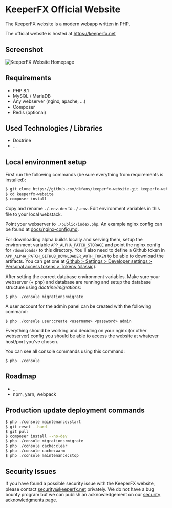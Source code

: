 KeeperFX Official Website
=========================

The KeeperFX website is a modern webapp written in PHP.

The official website is hosted at https://keeperfx.net

## Screenshot

![KeeperFX Website Homepage](https://v0id.us/uploads/libmN0koKnaDK3ee.png)

## Requirements

- PHP 8.1
- MySQL / MariaDB
- Any webserver (nginx, apache, ...)
- Composer
- Redis (optional)

## Used Technologies / Libraries

- Doctrine
- ...

## Local environment setup

First run the following commands (be sure everything from requirements is installed):

```bash
$ git clone https://github.com/dkfans/keeperfx-website.git keeperfx-website
$ cd keeperfx-website
$ composer install
```
Copy and rename `./.env.dev` to `./.env`. Edit environment variables in this file to your local webstack.

Point your webserver to `./public/index.php`. An example nginx config can be found at [docs/nginx-config.md](docs/nginx-config.md).

For downloading alpha builds locally and serving them, setup the environment variable `APP_ALPHA_PATCH_STORAGE` and point the nginx config for `/downloads/` to this directory.
You'll also need to define a Github token in `APP_ALPHA_PATCH_GITHUB_DOWNLOADER_AUTH_TOKEN` to be able to download the artifacts.
You can get one at [Github > Settings > Developer settings > Personal access tokens > Tokens (classic)](https://github.com/settings/tokens).

After setting the correct database environment variables. Make sure your webserver (+ php) and database are running and setup the database structure using *doctrine/migrations*:

```
$ php ./console migrations:migrate
```

A user account for the admin panel can be created with the following command:

```
$ php ./console user:create <username> <password> admin
```

Everything should be working and deciding on your nginx (or other webserver) config you should be able to access the website at whatever host/port you've chosen.

You can see all console commands using this command:

```
$ php ./console
```

## Roadmap

- ...
- npm, yarn, webpack

## Production update deployment commands

```bash
$ php ./console maintenance:start
$ git reset --hard
$ git pull
$ composer install --no-dev
$ php ./console migrations:migrate
$ php ./console cache:clear
$ php ./console cache:warm
$ php ./console maintenance:stop
```

## Security Issues

If you have found a possible security issue with the KeeperFX website, please contact [security@keeperfx.net](mailto:security@keeperfx.net) privately. We do not have a bug bounty program but we can publish an acknowledgement on our [security acknowledgments page](https://keeperfx.net/security-acknowledgments).
